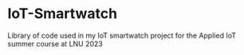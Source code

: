 # IoT-Smartwatch
Library of code used in my IoT smartwatch project for the Applied IoT summer course at LNU 2023

